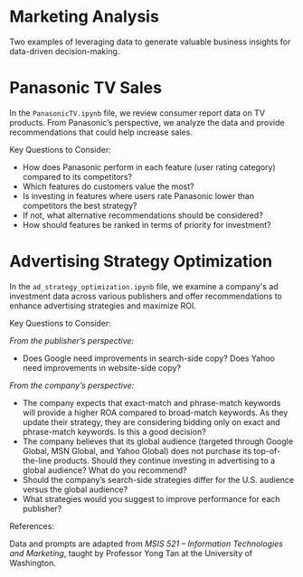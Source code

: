 # Marketing Analysis

Two examples of leveraging data to generate valuable business insights for data-driven decision-making.

# Panasonic TV Sales

In the `PanasonicTV.ipynb` file, we review consumer report data on TV products. From Panasonic’s perspective, we analyze the data and provide recommendations that could help increase sales.

Key Questions to Consider:

- How does Panasonic perform in each feature (user rating category) compared to its competitors?
- Which features do customers value the most?
- Is investing in features where users rate Panasonic lower than competitors the best strategy?
- If not, what alternative recommendations should be considered?
- How should features be ranked in terms of priority for investment?

# Advertising Strategy Optimization

In the `ad_strategy_optimization.ipynb` file, we examine a company's ad investment data across various publishers and offer recommendations to enhance advertising strategies and maximize ROI.

Key Questions to Consider:

*From the publisher’s perspective:*

- Does Google need improvements in search-side copy? Does Yahoo need improvements in website-side copy?

*From the company’s perspective:*

- The company expects that exact-match and phrase-match keywords will provide a higher ROA compared to broad-match keywords. As they update their strategy, they are considering bidding only on exact and phrase-match keywords. Is this a good decision?
- The company believes that its global audience (targeted through Google Global, MSN Global, and Yahoo Global) does not purchase its top-of-the-line products. Should they continue investing in advertising to a global audience? What do you recommend?
- Should the company’s search-side strategies differ for the U.S. audience versus the global audience?
- What strategies would you suggest to improve performance for each publisher?





References:

Data and prompts are adapted from *MSIS 521 – Information Technologies and Marketing*, taught by Professor Yong Tan at the University of Washington. 
